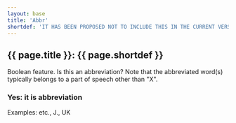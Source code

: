 ```yaml
---
layout: base
title: 'Abbr'
shortdef: 'IT HAS BEEN PROPOSED NOT TO INCLUDE THIS IN THE CURRENT VERSION'
---
```


## {{ page.title }}: {{ page.shortdef }}

Boolean feature. Is this an abbreviation? Note that the abbreviated
word(s) typically belongs to a part of speech other than "X".

### Yes: it is abbreviation

Examples: etc., J., UK
